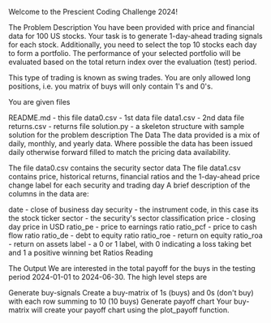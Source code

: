 Welcome to the Prescient Coding Challenge 2024!

The Problem Description
You have been provided with price and financial data for 100 US stocks. Your task is to generate 1-day-ahead trading signals for each stock. Additionally, you need to select the top 10 stocks each day to form a portfolio. The performance of your selected portfolio will be evaluated based on the total return index over the evaluation (test) period.

This type of trading is known as swing trades. You are only allowed long positions, i.e. you matrix of buys will only contain 1's and 0's.

You are given files

README.md - this file
data0.csv - 1st data file
data1.csv - 2nd data file
returns.csv - returns file
solution.py - a skeleton structure with sample solution for the problem description
The Data
The data provided is a mix of daily, monthly, and yearly data. Where possible the data has been issued daily otherwise forward filled to match the pricing data availability.

The file data0.csv contains the security sector data
The file data1.csv contains price, historical returns, financial ratios and the 1-day-ahead price change label for each security and trading day
A brief description of the columns in the data are:

date - close of business day
security - the instrument code, in this case its the stock ticker
sector - the security's sector classification
price - closing day price in USD
ratio_pe - price to earnings ratio
ratio_pcf - price to cash flow ratio
ratio_de - debt to equity ratio
ratio_roe - return on equity
ratio_roa - return on assets
label - a 0 or 1 label, with 0 indicating a loss taking bet and 1 a positive winning bet
Ratios Reading

The Output
We are interested in the total payoff for the buys in the testing period 2024-01-01 to 2024-06-30. The high level steps are

Generate buy-signals
Create a buy-matrix of 1s (buys) and 0s (don't buy) with each row summing to 10 (10 buys)
Generate payoff chart
Your buy-matrix will create your payoff chart using the plot_payoff function.
